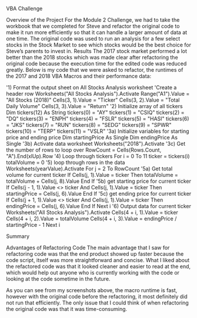 
VBA Challenge

Overview of the Project
    For the Module 2 Challenge, we had to take the workbook that we completed for Steve and refactor the original code to make it run more efficiently so that 
it can handle a larger amount of data at one time.  The original code was used to run an analysis for a few select stocks in the Stock Market to see which 
stocks would be the best choice for Steve’s parents to invest in. 
Results
    The 2017 stock market performed a lot better than the 2018 stocks which was made clear after refactoring the original code because the execution time 
for the edited code was reduced greatly. Below is my code that we were asked to refactor, the runtimes of the 2017 and 2018 VBA Macros and their performance 
data: 
   
   '1) Format the output sheet on All Stocks Analysis worksheet
    'Create a header row
  Worksheets("All Stocks Analysis").Activate
    Range("A1").Value = "All Stocks (2018)"
    Cells(3, 1).Value = "Ticker"
    Cells(3, 2).Value = "Total Daily Volume"
    Cells(3, 3).Value = "Return"
      '2) Initialize array of all tickers
    Dim tickers(12) As String
    tickers(0) = "AY"
    tickers(1) = "CSIQ"
    tickers(2) = "DQ"
    tickers(3) = "ENPH"
    tickers(4) = "FSLR"
    tickers(5) = "HASI"
    tickers(6) = "JKS"
    tickers(7) = "RUN"
    tickers(8) = "SEDG"
    tickers(9) = "SPWR"
    tickers(10) = "TERP"
    tickers(11) = "VSLR"
       '3a) Initialize variables for starting price and ending price
    Dim startingPrice As Single
    Dim endingPrice As Single
        '3b) Activate data worksheet
    Worksheets("2018").Activate
           '3c) Get the number of rows to loop over
    RowCount = Cells(Rows.Count, "A").End(xlUp).Row
      '4) Loop through tickers
    For i = 0 To 11
        ticker = tickers(i)
        totalVolume = 0
 '5) loop through rows in the data
        Worksheets(yearValue).Activate
             For j = 2 To RowCount
        '5a) Get total volume for current ticker
       If Cells(j, 1).Value = ticker Then
       	  totalVolume = totalVolume + Cells(j, 8).Value
    End If
     '5b) get starting price for current ticker
     If Cells(j - 1, 1).Value <> ticker And Cells(j, 1).Value = ticker Then
     	   startingPrice = Cells(j, 6).Value
     End If
     '5c) get ending price for current ticker
    If Cells(j + 1, 1).Value <> ticker And Cells(j, 1).Value = ticker Then
    	  endingPrice = Cells(j, 6).Value
     End If
   Next i
     '6) Output data for current ticker
    Worksheets("All Stocks Analysis").Activate
    Cells(4 + i, 1).Value = ticker
    Cells(4 + i, 2).Value = totalVolume
    Cells(4 + i, 3).Value = endingPrice / startingPrice - 1
    Next i

Summary

Advantages of Refactoring Code
   The main advantage that I saw for refactoring code was that the end product showed up faster because the code script, itself was more 
 straightforward and concise. What I liked about the refactored code was that it looked cleaner and easier to read at the end, which would help 
 out anyone who is currently working with the code or looking at the code sometime in the future.
    
   As you can see from my screenshots above, the macro runtime is fast, however with the original code before the refactoring, it most definitely did not 
run that efficiently. The only issue that I could think of when refactoring the original code was that it was time-consuming.

